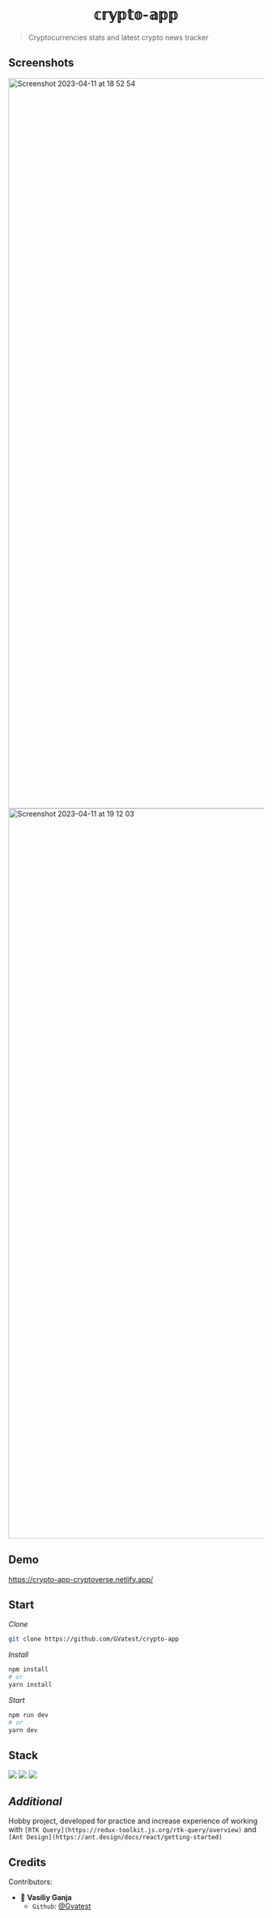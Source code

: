 <h1 align="center">𝕔𝕣𝕪𝕡𝕥𝕠-𝕒𝕡𝕡</h1>

> Cryptocurrencies stats and latest crypto news tracker

## Screenshots

<img width="1440" alt="Screenshot 2023-04-11 at 18 52 54" src="https://user-images.githubusercontent.com/66703210/231224081-e304e252-504e-48f8-98f1-83e072b5c643.png">
<img width="1440" alt="Screenshot 2023-04-11 at 19 12 03" src="https://user-images.githubusercontent.com/66703210/231224106-bb490f2a-d05d-4f88-b210-e95e7aca08f4.png">

## Demo

https://crypto-app-cryptoverse.netlify.app/

## Start

_Clone_

```bash
git clone https://github.com/GVatest/crypto-app
```

_Install_

```bash
npm install
# or
yarn install
```

_Start_

```bash
npm run dev
# or
yarn dev
```

## Stack

<a href="https://reactjs.org/)"><img src="https://img.shields.io/badge/react-%2320232a.svg?style=for-the-badge&logo=react&logoColor=%2361DAFB"></img></a>
<a href="https://redux.js.org/"><img src="https://img.shields.io/badge/redux-%23593d88.svg?style=for-the-badge&logo=redux&logoColor=white"></img></a>
<a href="https://ant.design/"><img src="https://img.shields.io/badge/-AntDesign-%230170FE?style=for-the-badge&logo=ant-design&logoColor=white"></img></a>

## _Additional_

Hobby project, developed for practice and increase experience of working with `[RTK Query](https://redux-toolkit.js.org/rtk-query/overview)` and `[Ant Design](https://ant.design/docs/react/getting-started)`

## Credits

Contributors:

- 👤 **Vasiliy Ganja**
  - `Github`: [@Gvatest](https://github.com/gvatest)
